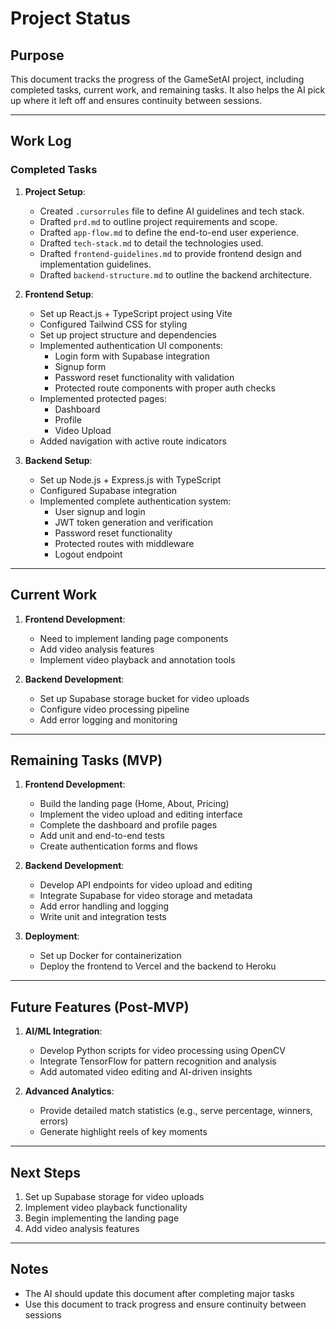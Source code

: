 # Project Status

## Purpose
This document tracks the progress of the GameSetAI project, including completed tasks, current work, and remaining tasks. It also helps the AI pick up where it left off and ensures continuity between sessions.

---

## Work Log
### Completed Tasks
1. **Project Setup**:
   - Created `.cursorrules` file to define AI guidelines and tech stack.
   - Drafted `prd.md` to outline project requirements and scope.
   - Drafted `app-flow.md` to define the end-to-end user experience.
   - Drafted `tech-stack.md` to detail the technologies used.
   - Drafted `frontend-guidelines.md` to provide frontend design and implementation guidelines.
   - Drafted `backend-structure.md` to outline the backend architecture.

2. **Frontend Setup**:
   - Set up React.js + TypeScript project using Vite
   - Configured Tailwind CSS for styling
   - Set up project structure and dependencies
   - Implemented authentication UI components:
     - Login form with Supabase integration
     - Signup form
     - Password reset functionality with validation
     - Protected route components with proper auth checks
   - Implemented protected pages:
     - Dashboard
     - Profile
     - Video Upload
   - Added navigation with active route indicators

3. **Backend Setup**:
   - Set up Node.js + Express.js with TypeScript
   - Configured Supabase integration
   - Implemented complete authentication system:
     - User signup and login
     - JWT token generation and verification
     - Password reset functionality
     - Protected routes with middleware
     - Logout endpoint

---

## Current Work
1. **Frontend Development**:
   - Need to implement landing page components
   - Add video analysis features
   - Implement video playback and annotation tools

2. **Backend Development**:
   - Set up Supabase storage bucket for video uploads
   - Configure video processing pipeline
   - Add error logging and monitoring

---

## Remaining Tasks (MVP)
1. **Frontend Development**:
   - Build the landing page (Home, About, Pricing)
   - Implement the video upload and editing interface
   - Complete the dashboard and profile pages
   - Add unit and end-to-end tests
   - Create authentication forms and flows

2. **Backend Development**:
   - Develop API endpoints for video upload and editing
   - Integrate Supabase for video storage and metadata
   - Add error handling and logging
   - Write unit and integration tests

3. **Deployment**:
   - Set up Docker for containerization
   - Deploy the frontend to Vercel and the backend to Heroku

---

## Future Features (Post-MVP)
1. **AI/ML Integration**:
   - Develop Python scripts for video processing using OpenCV
   - Integrate TensorFlow for pattern recognition and analysis
   - Add automated video editing and AI-driven insights

2. **Advanced Analytics**:
   - Provide detailed match statistics (e.g., serve percentage, winners, errors)
   - Generate highlight reels of key moments

---

## Next Steps
1. Set up Supabase storage for video uploads
2. Implement video playback functionality
3. Begin implementing the landing page
4. Add video analysis features

---

## Notes
- The AI should update this document after completing major tasks
- Use this document to track progress and ensure continuity between sessions